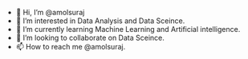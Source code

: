 - 👋 Hi, I’m @amolsuraj
- 👀 I’m interested in Data Analysis and Data Sceince.
- 🌱 I’m currently learning Machine Learning and Artificial intelligence.
- 💞️ I’m looking to collaborate on Data Sceince.
- 📫 How to reach me @amolsuraj.

<!---
amolsuraj/amolsuraj is a ✨ special ✨ repository because its `README.md` (this file) appears on your GitHub profile.
You can click the Preview link to take a look at your changes.
--->

